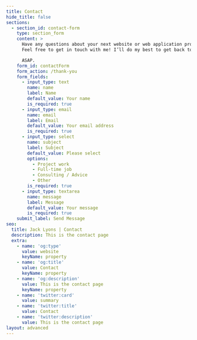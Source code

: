 ```yaml
---
title: Contact
hide_title: false
sections:
  - section_id: contact-form
    type: section_form
    content: >
      Have any questions about your next website or web application project?
      Feel free to get in touch with me! I’ll do my best to get back to you 

      ASAP. 
    form_id: contactForm
    form_action: /thank-you
    form_fields:
      - input_type: text
        name: name
        label: Name
        default_value: Your name
        is_required: true
      - input_type: email
        name: email
        label: Email
        default_value: Your email address
        is_required: true
      - input_type: select
        name: subject
        label: Subject
        default_value: Please select
        options:
          - Project work
          - Full-time job
          - Consulting / Advice
          - Other
        is_required: true
      - input_type: textarea
        name: message
        label: Message
        default_value: Your message
        is_required: true
    submit_label: Send Message
seo:
  title: Jack Lyons | Contact
  description: This is the contact page
  extra:
    - name: 'og:type'
      value: website
      keyName: property
    - name: 'og:title'
      value: Contact
      keyName: property
    - name: 'og:description'
      value: This is the contact page
      keyName: property
    - name: 'twitter:card'
      value: summary
    - name: 'twitter:title'
      value: Contact
    - name: 'twitter:description'
      value: This is the contact page
layout: advanced
---
```

